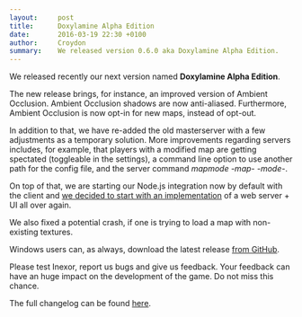 ```yaml
---
layout:     post
title:      Doxylamine Alpha Edition
date:       2016-03-19 22:30 +0100
author:     Croydon
summary:    We released version 0.6.0 aka Doxylamine Alpha Edition.
---
```


We released recently our next version named __Doxylamine Alpha Edition__.

The new release brings, for instance, an improved version of Ambient Occlusion. Ambient Occlusion shadows are now anti-aliased. Furthermore, Ambient Occlusion is now opt-in for new maps, instead of opt-out. 

In addition to that, we have re-added the old masterserver with a few adjustments as a temporary solution. More improvements regarding servers includes, for example, that players with a modified map are getting spectated (toggleable in the settings), a command line option to use another path for the config file, and the server command *mapmode -map- -mode-*.

On top of that, we are starting our Node.js integration now by default with the client and [we decided to start with an implementation](https://github.com/inexorgame/code/pull/291) of a web server + UI all over again.

We also fixed a potential crash, if one is trying to load a map with non-existing textures. 

Windows users can, as always, download the latest release [from GitHub](https://github.com/inexorgame/code/releases).

Please test Inexor, report us bugs and give us feedback. Your feedback can have an huge impact on the development of the game. Do not miss this chance. 

The full changelog can be found [here](https://github.com/inexorgame/code/blob/master/changelog.md#doxylamine-alpha-edition-v060-alpha-2016-03-06).
